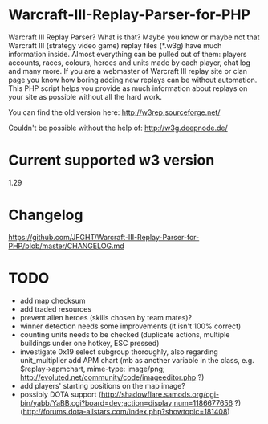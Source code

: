 # Warcraft-III-Replay-Parser-for-PHP

Warcraft III Replay Parser? What is that? Maybe you know or maybe not that Warcraft III (strategy video game) replay files (*.w3g) have much information inside. Almost everything can be pulled out of them: players accounts, races, colours, heroes and units made by each player, chat log and many more. If you are a webmaster of Warcraft III replay site or clan page you know how boring adding new replays can be without automation. This PHP script helps you provide as much information about replays on your site as possible without all the hard work.

You can find the old version here: http://w3rep.sourceforge.net/

Couldn't be possible without the help of: http://w3g.deepnode.de/

# Current supported w3 version

1.29

# Changelog

https://github.com/JFGHT/Warcraft-III-Replay-Parser-for-PHP/blob/master/CHANGELOG.md


# TODO

- add map checksum
- add traded resources
- prevent alien heroes (skills chosen by team mates)?
- winner detection needs some improvements (it isn't 100% correct)
- counting units needs to be checked (duplicate actions, multiple buildings under one hotkey, ESC pressed)
- investigate 0x19 select subgroup thoroughly, also regarding unit_multiplier add APM chart (mb as another variable in the class, e.g. $replay->apmchart, mime-type: image/png; http://evoluted.net/community/code/imageeditor.php ?)
- add players' starting positions on the map image?
- possibly DOTA support (http://shadowflare.samods.org/cgi-bin/yabb/YaBB.cgi?board=dev;action=display;num=1186677656 ?) (http://forums.dota-allstars.com/index.php?showtopic=181408)
